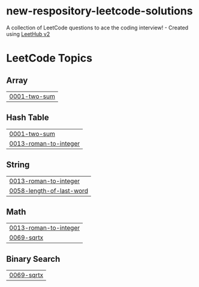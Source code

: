 # new-respository-leetcode-solutions
A collection of LeetCode questions to ace the coding interview! - Created using [LeetHub v2](https://github.com/arunbhardwaj/LeetHub-2.0)

<!---LeetCode Topics Start-->
# LeetCode Topics
## Array
|  |
| ------- |
| [0001-two-sum](https://github.com/paula9898/new-respository-leetcode-solutions/tree/master/0001-two-sum) |
## Hash Table
|  |
| ------- |
| [0001-two-sum](https://github.com/paula9898/new-respository-leetcode-solutions/tree/master/0001-two-sum) |
| [0013-roman-to-integer](https://github.com/paula9898/new-respository-leetcode-solutions/tree/master/0013-roman-to-integer) |
## String
|  |
| ------- |
| [0013-roman-to-integer](https://github.com/paula9898/new-respository-leetcode-solutions/tree/master/0013-roman-to-integer) |
| [0058-length-of-last-word](https://github.com/paula9898/new-respository-leetcode-solutions/tree/master/0058-length-of-last-word) |
## Math
|  |
| ------- |
| [0013-roman-to-integer](https://github.com/paula9898/new-respository-leetcode-solutions/tree/master/0013-roman-to-integer) |
| [0069-sqrtx](https://github.com/paula9898/new-respository-leetcode-solutions/tree/master/0069-sqrtx) |
## Binary Search
|  |
| ------- |
| [0069-sqrtx](https://github.com/paula9898/new-respository-leetcode-solutions/tree/master/0069-sqrtx) |
<!---LeetCode Topics End-->